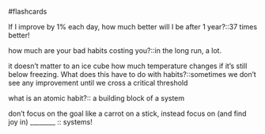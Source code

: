 #flashcards

If I improve by 1% each day, how much better will I be after 1 year?::37 times better!
<!--SR:!2023-10-06,4,270-->

how much are your bad habits costing you?::in the long run, a lot.
<!--SR:!2023-10-06,4,270-->

it doesn’t matter to an ice cube how much temperature changes if it’s still below freezing. What does this have to do with habits?::sometimes we don’t see any improvement until we cross a critical threshold 
<!--SR:!2023-10-06,4,270-->

what is an atomic habit?:: a building block of a system 
<!--SR:!2023-10-05,3,250-->

don’t focus on the goal like a carrot on a stick, instead focus on (and find joy in) ________ :: systems!
<!--SR:!2023-10-06,4,270-->